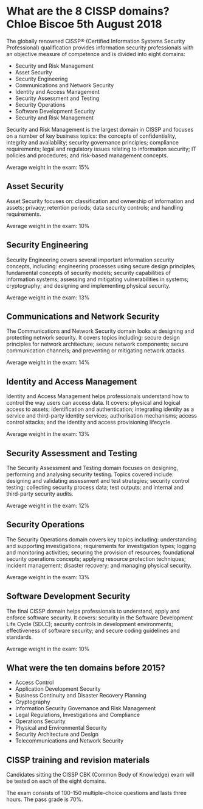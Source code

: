 # What are the 8 CISSP domains? Chloe Biscoe  5th August 2018

The globally renowned CISSP® (Certified Information Systems Security Professional) qualification provides information security professionals with an objective measure of competence and is divided into eight domains:

* Security and Risk Management
* Asset Security
* Security Engineering
* Communications and Network Security
* Identity and Access Management
* Security Assessment and Testing
* Security Operations
* Software Development Security
* Security and Risk Management

Security and Risk Management is the largest domain in CISSP and focuses on a number of key business topics: the concepts of confidentiality, integrity and availability; security governance principles; compliance requirements; legal and regulatory issues relating to information security; IT policies and procedures; and risk-based management concepts.

Average weight in the exam: 15%

## Asset Security

Asset Security focuses on: classification and ownership of information and assets; privacy; retention periods; data security controls; and handling requirements.

Average weight in the exam: 10%

## Security Engineering
Security Engineering covers several important information security concepts, including: engineering processes using secure design principles; fundamental concepts of security models; security capabilities of information systems; assessing and mitigating vulnerabilities in systems; cryptography; and designing and implementing physical security.

Average weight in the exam: 13%

## Communications and Network Security
The Communications and Network Security domain looks at designing and protecting network security. It covers topics including: secure design principles for network architecture; secure network components; secure communication channels; and preventing or mitigating network attacks.

Average weight in the exam: 14%

## Identity and Access Management
Identity and Access Management helps professionals understand how to control the way users can access data. It covers: physical and logical access to assets; identification and authentication; integrating identity as a service and third-party identity services; authorisation mechanisms; access control attacks; and the identity and access provisioning lifecycle.

Average weight in the exam: 13%

## Security Assessment and Testing
The Security Assessment and Testing domain focuses on designing, performing and analysing security testing. Topics covered include: designing and validating assessment and test strategies; security control testing; collecting security process data; test outputs; and internal and third-party security audits.

Average weight in the exam: 12%

## Security Operations
The Security Operations domain covers key topics including: understanding and supporting investigations; requirements for investigation types; logging and monitoring activities; securing the provision of resources; foundational security operations concepts; applying resource protection techniques; incident management; disaster recovery; and managing physical security.

Average weight in the exam: 13%

## Software Development Security
The final CISSP domain helps professionals to understand, apply and enforce software security. It covers: security in the Software Development Life Cycle (SDLC); security controls in development environments; effectiveness of software security; and secure coding guidelines and standards.

Average weight in the exam: 10%

## What were the ten domains before 2015?

* Access Control
* Application Development Security
* Business Continuity and Disaster Recovery Planning
* Cryptography
* Information Security Governance and Risk Management
* Legal Regulations, Investigations and Compliance
* Operations Security
* Physical and Environmental Security
* Security Architecture and Design
* Telecommunications and Network Security

## CISSP training and revision materials
Candidates sitting the CISSP CBK (Common Body of Knowledge) exam will be tested on each of the eight domains.

The exam consists of 100-150 multiple-choice questions and lasts three hours. The pass grade is 70%.
